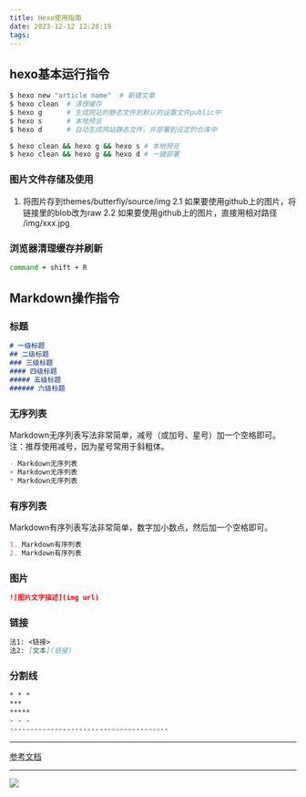 ```yaml
---
title: Hexo使用指南
date: 2023-12-12 12:28:19
tags:
---
```



## hexo基本运行指令

``` bash
$ hexo new "article name"  # 新建文章
$ hexo clean  # 清理缓存
$ hexo g      # 生成网站的静态文件到默认的设置文件public中
$ hexo s      # 本地预览
$ hexo d      # 自动生成网站静态文件，并部署到设定的仓库中

$ hexo clean && hexo g && hexo s # 本地预览
$ hexo clean && hexo g && hexo d # 一键部署
```

### 图片文件存储及使用
1. 将图片存到themes/butterfly/source/img
2.1 如果要使用github上的图片，将链接里的blob改为raw 
2.2 如果要使用github上的图片，直接用相对路径 /img/xxx.jpg

### 浏览器清理缓存并刷新
``` bash 
command + shift + R
```

## Markdown操作指令

### 标题

``` markdown
# 一级标题
## 二级标题
### 三级标题
#### 四级标题
##### 五级标题
###### 六级标题
```

### 无序列表
Markdown无序列表写法非常简单，减号（或加号、星号）加一个空格即可。
注：推荐使用减号，因为星号常用于斜粗体。
``` markdown
- Markdown无序列表
+ Markdown无序列表
* Markdown无序列表
```

### 有序列表
Markdown有序列表写法非常简单，数字加小数点，然后加一个空格即可。
``` markdown
1. Markdown有序列表
2. Markdown有序列表
```

### 图片
``` markdown
![图片文字描述](img url)
```

### 链接
``` markdown
法1: <链接>
法2: [文本](链接)
```

### 分割线
``` markdown
* * *
***
*****
- - -
---------------------------------------
```

***

[参考文档](https://markdown.p2hp.com/basic-syntax/)

***

<!-- ![](https://github.com/Twxwx/Twxwx.github.io/raw/master/img/index_img.png) -->
![](/img/index_img.png)